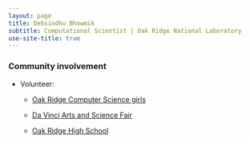 ```yaml
---
layout: page
title: Debsindhu Bhowmik
subtitle: Computational Scientist | Oak Ridge National Laboratory  
use-site-title: true
---
```


### **Community involvement**      

- Volunteer:   

   - [Oak Ridge Computer Science girls](https://www.orcsgirls.org/)     
   
   - [Da Vinci Arts and Science Fair](https://sites.google.com/site/davinciartssciencefair//home)   
   
   - [Oak Ridge High School](https://www.ortn.edu/highschool/) 
